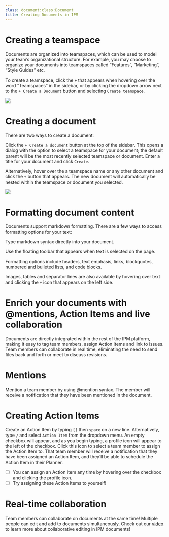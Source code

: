 ```yaml
---
class: document:class:Document
title: Creating Documents in IPM
---
```

# **Creating a teamspace**

Documents are organized into teamspaces, which can be used to model your team’s organizational structure. For example, you may choose to organize your documents into teamspaces called “Features”, “Marketing”, “Style Guides” etc.

To create a teamspace, click the `+` that appears when hovering over the word “Teamspaces” in the sidebar, or by clicking the dropdown arrow next to the `+ Create a Document` button and selecting `Create teamspace`.

![](../files/create-teamspace.gif)

# **Creating a document**

There are two ways to create a document:

Click the `+ Create a document` button at the top of the sidebar. This opens a dialog with the option to select a teamspace for your document; the default parent will be the most recently selected teamspace or document. Enter a title for your document and click `Create`.

Alternatively, hover over the a teamspace name or any other document and click the `+` button that appears. The new document will automatically be nested within the teamspace or document you selected.

![](../files/create-document.gif)

# **Formatting document content**

Documents support markdown formatting. There are a few ways to access formatting options for your text:

Type markdown syntax directly into your document.

Use the floating toolbar that appears when text is selected on the page.

Formatting options include headers, text emphasis, links, blockquotes, numbered and bulleted lists, and code blocks.

Images, tables and separator lines are also available by hovering over text and clicking the `+` icon that appears on the left side.

# **Enrich your documents with @mentions, Action Items and live collaboration**

Documents are directly integrated within the rest of the IPM platform, making it easy to tag team members, assign Action Items and link to issues. Team members can collaborate in real time, eliminating the need to send files back and forth or meet to discuss revisions.

# **Mentions**

Mention a team member by using @mention syntax. The member will receive a notification that they have been mentioned in the document.

# **Creating Action Items**

Create an Action Item by typing `[]` then `space` on a new line. Alternatively, type `/` and select `Action Item` from the dropdown menu. An empty checkbox will appear, and as you begin typing, a profile icon will appear to the left of the checkbox. Click this icon to select a team member to assign the Action Item to. That team member will receive a notification that they have been assigned an Action Item, and they’ll be able to schedule the Action Item in their Planner.

* [ ] You can assign an Action Item any time by hovering over the checkbox and clicking the profile icon.
* [ ] Try assigning these Action Items to yourself!

# **Real-time collaboration**

Team members can collaborate on documents at the same time! Multiple people can edit and add to documents simultaneously. Check out our [video](https://www.youtube.com/watch?v=cspdJ5TjFNQ) to learn more about collaborative editing in IPM documents!

